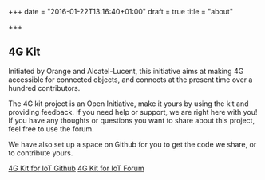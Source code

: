 +++
date = "2016-01-22T13:16:40+01:00"
draft = true
title = "about"

+++

## 4G Kit

Initiated by Orange and Alcatel-Lucent, this initiative aims at making 4G accessible for connected objects, and connects at the present time over a hundred contributors.

The 4G kit project is an Open Initiative, make it yours by using the kit and providing feedback. If you need help or support, we are right here with you! If you have any thoughts or questions you want to share about this project, feel free to use the forum.

We have also set up a space on Github for you to get the code we share, or to contribute yours.

[4G Kit for IoT Github](https://github.com/4GkitIoT/Summer-2015-kits)
[4G Kit for IoT Forum](https://www.olimex.com/forum/index.php?board=2.0)

